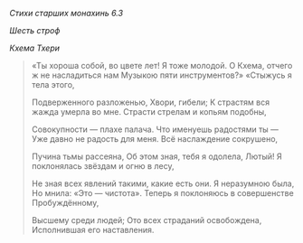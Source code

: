 *Стихи старших монахинь 6\.3*

*Шесть строф*

*Кхема Тхери*

> «Ты хороша собой, во цвете лет\!
> Я тоже молодой\.
> О Кхема, отчего ж не насладиться нам
> Музыкою пяти инструментов?»
> «Стыжусь я тела этого,
>
> Подверженного разложенью,
> Хвори, гибели;
> К страстям вся жажда умерла во мне\.
> Страсти стрелам и копьям подобны,
>
> Совокупности — плахе палача\.
> Что именуешь радостями ты —
> Уже давно не радость для меня\.
> Всё наслаждение сокрушено,
>
> Пучина тьмы рассеяна,
> Об этом зная, тебя я одолела, Лютый\!
> Я поклонялась звёздам и огню в лесу,
>
> Не зная всех явлений такими, какие есть они\.
> Я неразумною была,
> Но мнила: «Это — чистота»\.
> Теперь я поклоняюсь в совершенстве Пробуждённому,
>
> Высшему среди людей;
> Ото всех страданий освобождена,
> Исполнившая его наставления\.